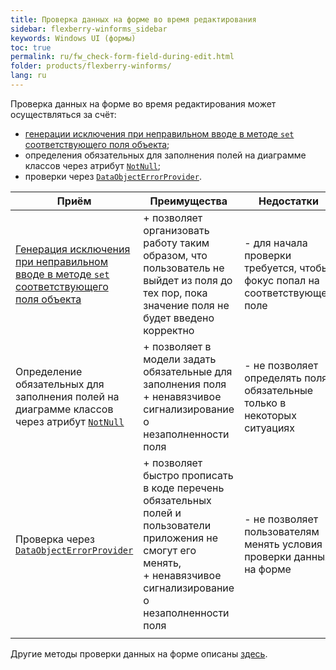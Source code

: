 ```yaml
---
title: Проверка данных на форме во время редактирования
sidebar: flexberry-winforms_sidebar
keywords: Windows UI (формы)
toc: true
permalink: ru/fw_check-form-field-during-edit.html
folder: products/flexberry-winforms/
lang: ru
---
```

Проверка данных на форме во время редактирования может осуществляться за счёт:
* [генерации исключения при неправильном вводе в методе `set` соответствующего поля объекта](fo_сheck-object-set.html);
* определения обязательных для заполнения полей на диаграмме классов через атрибут [`NotNull`](fo_attributes-class-data.html);
* проверки через [`DataObjectErrorProvider`](fw_data-object-error-provider.html).

| Приём | Преимущества | Недостатки|
|--|--|--|
| [Генерация исключения при неправильном вводе в методе `set` соответствующего поля объекта](fo_сheck-object-set.html) | + позволяет организовать работу таким образом, что пользователь не выйдет из поля до тех пор, пока значение поля не будет введено корректно | - для начала проверки требуется, чтобы фокус попал на соответствующее поле
| Определение обязательных для заполнения полей на диаграмме классов через атрибут [`NotNull`](fo_attributes-class-data.html) | + позволяет в модели задать обязательные для заполнения поля <br> + ненавязчивое сигнализирование о незаполненности поля | - не позволяет определять поля, обязательные только в некоторых ситуациях
| Проверка через [`DataObjectErrorProvider`](fw_data-object-error-provider.html) | + позволяет быстро прописать в коде перечень обязательных полей и пользователи приложения не смогут его менять, <br> + ненавязчивое сигнализирование о незаполненности поля  | - не позволяет пользователям менять условия проверки данных на форме
|||

Другие методы проверки данных на форме описаны [здесь](fw_edit-form-validation.html).